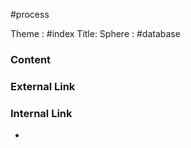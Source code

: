 #process 

Theme : #index
Title: 
Sphere : #database

### Content


### External Link



### Internal Link

- 